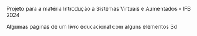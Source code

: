 Projeto para a matéria Introdução a Sistemas Virtuais e Aumentados - IFB 2024

Algumas páginas de um livro educacional  com alguns elementos 3d 
